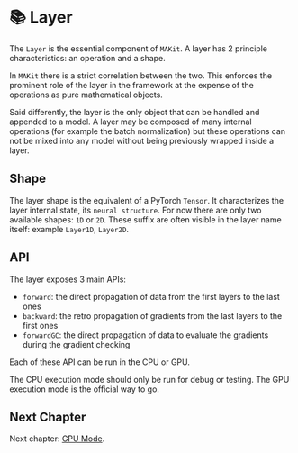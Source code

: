 # 📚 Layer

The `Layer` is the essential component of `MAKit`. 
A layer has 2 principle characteristics: an operation and a shape. 

In `MAKit` there is a strict correlation between the two. This enforces 
the prominent role of the layer in the framework at the expense of the 
operations as pure mathematical objects. 

Said differently, the layer is the only object that can 
be handled and appended to a model. A layer may be composed of many 
internal operations (for example the batch normalization) but these 
operations can not be mixed into any model without being previously wrapped 
inside a layer.

## Shape

The layer shape is the equivalent of a PyTorch `Tensor`. It 
characterizes the layer internal state, its `neural structure`. 
For now there are only two available shapes: `1D` or `2D`. These suffix 
are often visible in the layer name itself: example `Layer1D`, `Layer2D`.

## API

The layer exposes 3 main APIs: 

- `forward`: the direct propagation of data from the first layers 
  to the last ones
- `backward`: the retro propagation of gradients 
  from the last layers to the first ones
- `forwardGC`: the direct propagation of data to evaluate the gradients 
  during the gradient checking
  
Each of these API can be run in the CPU or GPU.

The CPU execution mode should only be run for debug or testing. 
The GPU execution mode is the official way to go. 

## Next Chapter

Next chapter: [GPU Mode](GPU.md).
